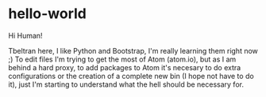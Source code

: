 # hello-world

Hi Human!

Tbeltran here, I like Python and Bootstrap, I'm really learning them right now ;)
To edit files I'm trying to get the most of Atom (atom.io), but as I am behind a hard proxy, to add packages to Atom it's necesary to do extra configurations or the creation of a complete new bin (I hope not have to do it), just I'm starting to understand what the hell should be necessary for. 

